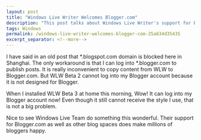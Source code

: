 ```yaml
---
layout: post
title: "Windows Live Writer Welcomes Blogger.com"
description: "This post talks about Windows Live Writer's support for Blogger.com."
tags: Windows
permalink: /windows-live-writer-welcomes-blogger-com-25a634d35435
excerpt_separator: <!--more-->
---
```

I have said in an old post that *.blogspot.com domain is blocked here in Shanghai. The only workaround is that I can log into *.blogger.com to publish posts. It is really inconvenient to copy content from WLW to Blogger.com. But WLW Beta 2 cannot log into my Blogger account because it is not designed for Blogger.

When I installed WLW Beta 3 at home this morning, Wow! It can log into my Blogger account now! Even though it still cannot receive the style I use, that is not a big problem.

Nice to see Windows Live Team do something this wonderful. Their support for Blogger.com as well as other blog spaces does make millions of bloggers happy.
<!--more-->